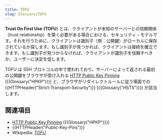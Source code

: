 ```yaml
---
title: TOFU
slug: Glossary/TOFU
---
```

**Trust On First Use** **(TOFU**) とは、クライアントが未知のサーバーとの信頼関係（trust relationship）を築く必要がある場合における、セキュリティ・モデルです。それを行うために、クライアントは識別子（例：公開鍵）がローカルに保存されているか探します。もし識別子が見つかれば、クライアントは接続を確立できます。もし識別子が見つからなければ、クライアントが識別子を信頼すべきか、ユーザーに決定を促します。

TOFU は SSH プロトコルの中で使われており、サーバーによって返される最初の公開鍵をブラウザが受け入れる [HTTP Public Key Pinning](/ja/docs/Web/HTTP/Public_Key_Pinning) ({{Glossary("HPKP")}}) と、ブラウザがリダイレクトルールに従う場面での {{HTTPHeader("Strict-Transport-Security")}} ({{Glossary("HSTS")}}) が該当します。

## 関連項目

- [HTTP Public Key Pinning](/ja/docs/Web/HTTP/Public_Key_Pinning) ({{Glossary("HPKP")}})
- {{HTTPHeader("Public-Key-Pins")}}
- Wikipedia: [TOFU](https://en.wikipedia.org/wiki/Trust_on_first_use)

